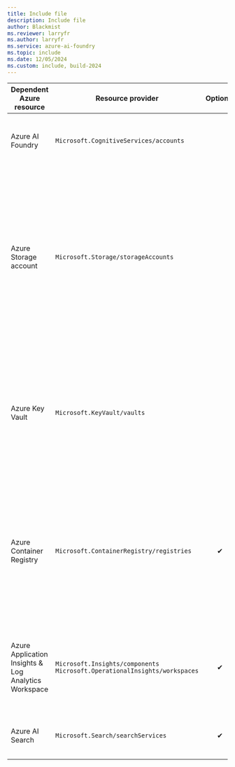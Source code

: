 ```yaml
---
title: Include file
description: Include file
author: Blackmist
ms.reviewer: larryfr
ms.author: larryfr
ms.service: azure-ai-foundry
ms.topic: include
ms.date: 12/05/2024
ms.custom: include, build-2024
---
```


|Dependent Azure resource|Resource provider|Optional|Note|
|---|---|:---:|---|
| Azure AI Foundry|`Microsoft.CognitiveServices/accounts`||Provides access to models and other core Foundry APIs.| 
|Azure Storage account|`Microsoft.Storage/storageAccounts`||Stores artifacts for your projects like flows and evaluations. For data isolation, storage containers are prefixed using the project GUID, and conditionally secured using Azure ABAC for the project identity.|
|Azure Key Vault|`Microsoft.KeyVault/vaults`||Stores secrets like connection strings for your resource connections. For data isolation, secrets can't be retrieved across projects via APIs.|
|Azure Container Registry|`Microsoft.ContainerRegistry/registries`|✔|Stores docker images created when using custom runtime for prompt flow. For data isolation, docker images are prefixed using the project GUID.|
|Azure Application Insights &<br>Log Analytics Workspace| `Microsoft.Insights/components`<br>`Microsoft.OperationalInsights/workspaces` |✔|Used as log storage when you opt in for application-level logging for your deployed prompt flows.|
| Azure AI Search|`Microsoft.Search/searchServices`|✔|Provides search capabilities for your projects.|
